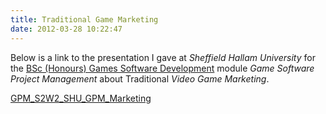 ```yaml
---
title: Traditional Game Marketing
date: 2012-03-28 10:22:47
---
```


Below is a link to the presentation I gave at _Sheffield Hallam
University_ for the [BSc (Honours) Games Software
Development](http://www.shu.ac.uk/prospectus/course/720/ "BSc (Honours) Games Software Development") module *Game Software Project Management* about Traditional *Video Game
Marketing*.

[GPM_S2W2_SHU_GPM_Marketing](http://pashley.org/wp-content/uploads/2012/03/GPM_S2W2_SHU_GPM_Marketing.pptx)
